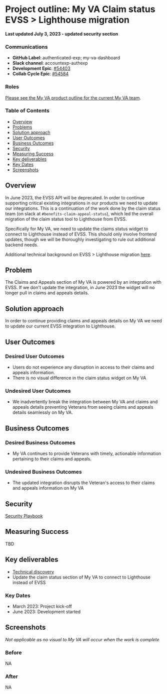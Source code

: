 # Project outline: My VA Claim status EVSS > Lighthouse migration

**Last updated July 3, 2023 - updated security section**

### Communications

- **GitHub Label**: authenticated-exp; my-va-dashboard
- **Slack channel**: accountexp-authexp
- **Development Epic**: [#54403](https://github.com/department-of-veterans-affairs/va.gov-team/issues/54403)
- **Collab Cycle Epic**: [#54584](https://github.com/department-of-veterans-affairs/va.gov-team/issues/54584)


### Roles

[Please see the My VA product outline for the current My VA team](https://github.com/department-of-veterans-affairs/va.gov-team/tree/master/products/identity-personalization/my-va#roles).

### Table of Contents

- [Overview](#overview)
- [Problems](#problems)
- [Solution approach](#solution-approach)
- [User Outcomes](#user-outcomes)
- [Business Outcomes](#business-outcomes)
- [Security](#security)
- [Measuring Success](#measuring-success)
- [Key deliverables](#key-deliverables)
- [Key Dates](#key-dates)
- [Screenshots](#screenshots)

## Overview

In June 2023, the EVSS API will be deprecated. In order to continue supporting critical existing integrations in our products we need to update our integrations. This is a continuation of the work done by the claim status team (on slack at `#benefits-claim-appeal-status`), which led the overall migration of the claim status tool to Lighthouse from EVSS.

Specifically for My VA, we need to update the claims status widget to connect to Lighthouse instead of EVSS. This should only involve frontend updates, though we will be thoroughly investigating to rule out additional backend needs.

Additional technical background on EVSS > Lighthouse migration [here](https://github.com/department-of-veterans-affairs/va.gov-team-sensitive/blob/master/products/identity-personalization/lighthouse-migration/main.md).

## Problem

The Claims and Appeals section of My VA is powered by an integration with EVSS. If we don't update the integration, in June 2023 the widget will no longer pull in claims and appeals details. 

## Solution approach

In order to continue providing claims and appeals details on My VA we need to update our current EVSS integration to Lighthouse.


## User Outcomes

### Desired User Outcomes

- Users do not experience any disruption in access to their claims and appeals information.
- There is no visual difference in the claim status widget on My VA

### Undesired User Outcomes
 
- We inadvertently break the integration between My VA and claims and appeals details preventing Veterans from seeing claims and appeals details seamlessly on My VA.
 
## Business Outcomes

### Desired Business Outcomes

- My VA continues to provide Veterans with timely, actionable information pertaining to their claims and appeals.

### Undesired Business Outcomes

- The updated integration disrupts the Veteran's access to their claims and appeals information on My VA

## Security
[Security Playbook](https://github.com/department-of-veterans-affairs/va.gov-team/blob/master/products/identity-personalization/my-va/claim-status-lighthouse-migration/launch-materials/claim-status-lighthouse-migration-security-playbook.md)

## Measuring Success

TBD

## Key deliverables

- [Technical discovery](https://github.com/department-of-veterans-affairs/va.gov-team/blob/master/products/identity-personalization/my-va/claim-status-lighthouse-migration/technical-discovery.md)
- Update the claim status section of My VA to connect to Lighthouse instead of EVSS

### Key Dates

- March 2023: Project kick-off
- June 2023: Development started
   
## Screenshots
_Not applicable as no visual to My VA will occur when the work is complete_

### Before
NA

### After
NA
